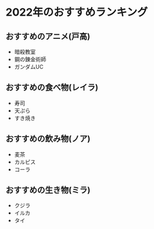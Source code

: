 # 2022年のおすすめランキング


## おすすめのアニメ(戸高)

- 暗殺教室
- 鋼の錬金術師
- ガンダムUC


## おすすめの食べ物(レイラ)

- 寿司
- 天ぷら
- すき焼き


## おすすめの飲み物(ノア)

- 麦茶
- カルピス
- コーラ


## おすすめの生き物(ミラ)

- クジラ
- イルカ
- タイ



